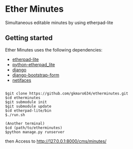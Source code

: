 # Ether Minutes
Simultaneous editable minutes by using etherpad-lite

## Getting started
Ether Minutes uses the following dependencies:
- [etherpad-lite](https://github.com/ether/etherpad-lite)
- [python-etherpad_lite](https://github.com/Changaco/python-etherpad_lite)
- [django](https://github.com/django/django)
- [django-bootstrap-form](https://github.com/tzangms/django-bootstrap-form)
- [netifaces](https://pypi.python.org/pypi/netifaces)

```

$git clone https://github.com/gkmaro634/etherminutes.git
$cd etherminutes
$git submodule init
$git submodule update
$cd etherpad-lite/bin
$./run.sh

(Another terminal)
$cd (path/to/etherminutes)
$python manage.py runserver

```
then Access to http://127.0.0.1:8000/cms/minutes/
